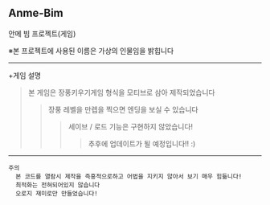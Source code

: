 ## Anme-Bim
안메 빔 프로젝트(게임)

※본 프로젝트에 사용된 이름은 가상의 인물임을 밝힙니다

-------------------------

+게임 설명
> 본 게임은 장풍키우기게임 형식을 모티브로 삼아 제작되었습니다
>> 장풍 레벨을 만렙을 찍으면 엔딩을 보실 수 있습니다
>>> 세이브 / 로드 기능은 구현하지 않았습니다!
>>>> 추후에 업데이트가 될 예정입니다!! :)

-------------------------
```
주의
  본 코드를 열람시 제작을 즉흥적으로하고 어법을 지키지 않아서 보기 매우 힘듦니다!
  최적화는 전혀되어있지 않습니다
  오로지 재미로만 만들었습니다!
```
